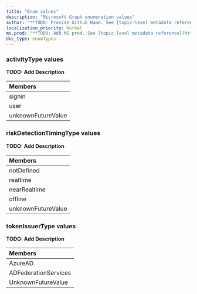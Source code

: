 ```yaml
---
title: "Enum values"
description: "Microsoft Graph enumeration values"
author: "**TODO: Provide Github Name. See [topic-level metadata reference](https://msgo.azurewebsites.net/add/document/guidelines/metadata.html#topic-level-metadata)**"
localization_priority: Normal
ms.prod: "**TODO: Add MS prod. See [topic-level metadata reference](https://msgo.azurewebsites.net/add/document/guidelines/metadata.html#topic-level-metadata)**"
doc_type: enumTypes
---
```


### activityType values 

**TODO: Add Description**

|Members|
|:---|
|signin|
|user|
|unknownFutureValue|

### riskDetectionTimingType values 

**TODO: Add Description**

|Members|
|:---|
|notDefined|
|realtime|
|nearRealtime|
|offline|
|unknownFutureValue|

### tokenIssuerType values 

**TODO: Add Description**

|Members|
|:---|
|AzureAD|
|ADFederationServices|
|UnknownFutureValue|

